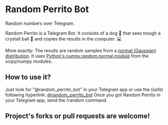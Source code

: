 # Random Perrito Bot

Random numbers over Telegram.

Random Perrito is a Telegram Bot. It consists of a dog :dog: that sees trough a crystall ball :crystal_ball: and copies the results in the computer. :computer:

More exactly: The results are random samples from a [normal (Gaussian) distribution](https://en.wikipedia.org/wiki/Normal_distribution). It uses [Python's numpy.random.normal module](http://docs.scipy.org/doc/numpy/reference/generated/numpy.random.normal.html#numpy.random.normal) from the scipy/numpy modules.

## How to use it?
Just look for "@random_perrito_bot" in your Telegram app or use the (safe) following hyperlink: [@random_perrito_bot](https://telegram.me/random_perrito_bot)
Once you got Random Perrito in your Telegram app, send the /random command.

## Project's forks or pull requests are welcome!
